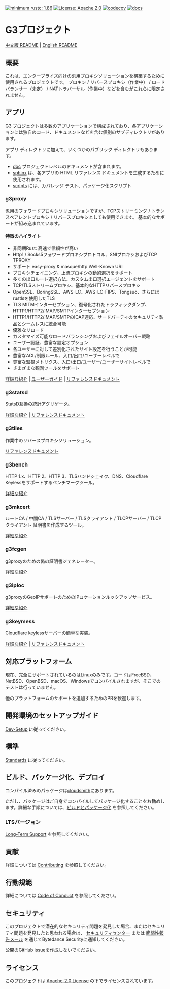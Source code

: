 [![minimum rustc: 1.86](https://img.shields.io/badge/minimum%20rustc-1.86-green?logo=rust)](https://www.whatrustisit.com)
[![License: Apache 2.0](https://img.shields.io/badge/license-Apache_2.0-blue.svg)](LICENSE)
[![codecov](https://codecov.io/gh/bytedance/g3/graph/badge.svg?token=TSQCA4ALQM)](https://codecov.io/gh/bytedance/g3)
[![docs](https://readthedocs.org/projects/g3-project/badge)](https://g3-project.readthedocs.io/)

# G3プロジェクト

[中文版 README](README.zh_CN.md) | [English README](README.md)

## 概要

これは、エンタープライズ向けの汎用プロキシソリューションを構築するために使用されるプロジェクトです。
プロキシ / リバースプロキシ（作業中） / ロードバランサー（未定） / NATトラバーサル（作業中）などを含むがこれらに限定されません。

## アプリ

G3 プロジェクトは多数のアプリケーションで構成されており、各アプリケーションには独自のコード、ドキュメントなどを含む個別のサブディレクトリがあります。

アプリ ディレクトリに加えて、いくつかのパブリック ディレクトリもあります。

- [doc](doc) プロジェクトレベルのドキュメントが含まれます。
- [sphinx](sphinx) は、各アプリの HTML リファレンス ドキュメントを生成するために使用されます。
- [scripts](scripts) には、カバレッジ テスト、パッケージ化スクリプト

### g3proxy

汎用のフォワードプロキシソリューションですが、TCPストリーミング / トランスペアレントプロキシ / リバースプロキシとしても使用できます。
基本的なサポートが組み込まれています。

#### 特徴のハイライト

- 非同期Rust: 高速で信頼性が高い
- Http1 / Socks5フォワードプロキシプロトコル、SNIプロキシおよびTCP TPROXY
- サポート easy-proxy & masque/http Well-Known URI
- プロキシチェイニング、上流プロキシの動的選択をサポート
- 多くの出口ルート選択方法、カスタム出口選択エージェントをサポート
- TCP/TLSストリームプロキシ、基本的なHTTPリバースプロキシ
- OpenSSL、BoringSSL、AWS-LC、AWS-LC-FIPS、Tongsuo、さらにはrustlsを使用したTLS
- TLS MITMインターセプション、復号化されたトラフィックダンプ、HTTP1/HTTP2/IMAP/SMTPインターセプション
- HTTP1/HTTP2/IMAP/SMTPのICAP適応、サードパーティのセキュリティ製品とシームレスに統合可能
- 優雅なリロード
- カスタマイズ可能なロードバランシングおよびフェイルオーバー戦略
- ユーザー認証、豊富な設定オプション
- 各ユーザーに対して差別化されたサイト設定を行うことが可能
- 豊富なACL/制限ルール、入口/出口/ユーザーレベルで
- 豊富な監視メトリクス、入口/出口/ユーザー/ユーザーサイトレベルで
- さまざまな観測ツールをサポート

[詳細な紹介](g3proxy/README.md) | [ユーザーガイド](g3proxy/UserGuide.en_US.md) |
[リファレンスドキュメント](https://g3-project.readthedocs.io/projects/g3proxy/en/latest/)

### g3statsd

StatsD互換の統計アグリゲータ。

[詳細な紹介](g3statsd/README.md) | [リファレンスドキュメント](https://g3-project.readthedocs.io/projects/g3statsd/en/latest/)

### g3tiles

作業中のリバースプロキシソリューション。

[リファレンスドキュメント](https://g3-project.readthedocs.io/projects/g3tiles/en/latest/)

### g3bench

HTTP 1.x、HTTP 2、HTTP 3、TLSハンドシェイク、DNS、Cloudflare Keylessをサポートするベンチマークツール。

[詳細な紹介](g3bench/README.md)

### g3mkcert

ルートCA / 中間CA / TLSサーバー / TLSクライアント / TLCPサーバー / TLCPクライアント 証明書を作成するツール。

[詳細な紹介](g3mkcert/README.md)

### g3fcgen

g3proxyのための偽の証明書ジェネレーター。

[詳細な紹介](g3fcgen/README.md)

### g3iploc

g3proxyのGeoIPサポートのためのIPロケーションルックアップサービス。

[詳細な紹介](g3iploc/README.md)

### g3keymess

Cloudflare keylessサーバーの簡単な実装。

[詳細な紹介](g3keymess/README.md) |
[リファレンスドキュメント](https://g3-project.readthedocs.io/projects/g3keymess/en/latest/)

## 対応プラットフォーム

現在、完全にサポートされているのはLinuxのみです。コードはFreeBSD、NetBSD、OpenBSD、macOS、Windowsでコンパイルされますが、そこでのテストは行っていません。

他のプラットフォームのサポートを追加するためのPRを歓迎します。

## 開発環境のセットアップガイド

[Dev-Setup](doc/dev-setup.md) に従ってください。

## 標準

[Standards](doc/standards.md) に従ってください。

## ビルド、パッケージ化、デプロイ

コンパイル済みのパッケージは[cloudsmith](https://cloudsmith.io/~g3-oqh/repos/)にあります。

ただし、パッケージはご自身でコンパイルしてパッケージ化することをお勧めします。詳細な手順については、[ビルドとパッケージ化](doc/build_and_package.md)
を参照してください。

### LTSバージョン

[Long-Term Support](doc/long-term_support.md) を参照してください。

## 貢献

詳細については [Contributing](CONTRIBUTING.md) を参照してください。

## 行動規範

詳細については [Code of Conduct](CODE_OF_CONDUCT.md) を参照してください。

## セキュリティ

このプロジェクトで潜在的なセキュリティ問題を発見した場合、またはセキュリティ問題を発見したと思われる場合は、
[セキュリティセンター](https://security.bytedance.com/src) または [脆弱性報告メール](mailto:sec@bytedance.com)
を通じてBytedance Securityに通知してください。

公開のGitHub issueを作成しないでください。

## ライセンス

このプロジェクトは [Apache-2.0 License](LICENSE) の下でライセンスされています。
